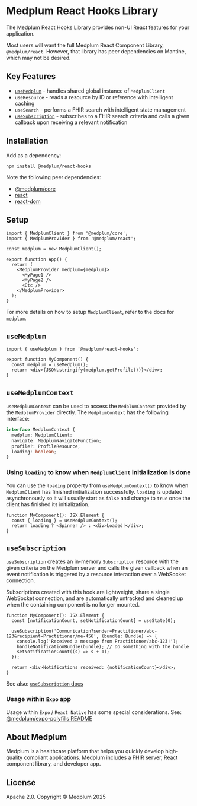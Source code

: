 # Medplum React Hooks Library

The Medplum React Hooks Library provides non-UI React features for your application.

Most users will want the full Medplum React Component Library, `@medplum/react`. However, that library has peer dependencies on Mantine, which may not be desired.

## Key Features

- [`useMedplum`](#usemedplum) - handles shared global instance of `MedplumClient`
- `useResource` - reads a resource by ID or reference with intelligent caching
- `useSearch` - performs a FHIR search with intelligent state management
- [`useSubscription`](#usesubscription) - subscribes to a FHIR search criteria and calls a given callback upon receiving a relevant notification

## Installation

Add as a dependency:

```
npm install @medplum/react-hooks
```

Note the following peer dependencies:

- [@medplum/core](https://www.npmjs.com/package/@medplum/core)
- [react](https://www.npmjs.com/package/react)
- [react-dom](https://www.npmjs.com/package/react-dom)

## Setup

```tsx
import { MedplumClient } from '@medplum/core';
import { MedplumProvider } from '@medplum/react';

const medplum = new MedplumClient();

export function App() {
  return (
    <MedplumProvider medplum={medplum}>
      <MyPage1 />
      <MyPage2 />
      <Etc />
    </MedplumProvider>
  );
}
```

For more details on how to setup `MedplumClient`, refer to the docs for [`medplum`](https://www.npmjs.com/package/medplum).

## `useMedplum`

```tsx
import { useMedplum } from '@medplum/react-hooks';

export function MyComponent() {
  const medplum = useMedplum();
  return <div>{JSON.stringify(medplum.getProfile())}</div>;
}
```

## `useMedplumContext`

`useMedplumContext` can be used to access the `MedplumContext` provided by the `MedplumProvider` directly. The `MedplumContext` has the following interface:

```ts
interface MedplumContext {
  medplum: MedplumClient;
  navigate: MedplumNavigateFunction;
  profile?: ProfileResource;
  loading: boolean;
}
```

### Using `loading` to know when `MedplumClient` initialization is done

You can use the `loading` property from `useMedplumContext()` to know when `MedplumClient` has finished initialization successfully. `loading` is updated asynchronously so it will usually start as `false` and change to `true` once the client has finished its initialization.

```tsx
function MyComponent(): JSX.Element {
  const { loading } = useMedplumContext();
  return loading ? <Spinner /> : <div>Loaded!</div>;
}
```

## `useSubscription`

`useSubscription` creates an in-memory `Subscription` resource with the given criteria on the Medplum server and calls the given callback when an event notification is triggered by a resource interaction over a WebSocket connection.

Subscriptions created with this hook are lightweight, share a single WebSocket connection, and are automatically untracked and cleaned up when the containing component is no longer mounted.

```tsx
function MyComponent(): JSX.Element {
  const [notificationCount, setNotificationCount] = useState(0);

  useSubscription('Communication?sender=Practitioner/abc-123&recipient=Practitioner/me-456', (bundle: Bundle) => {
    console.log('Received a message from Practitioner/abc-123!');
    handleNotificationBundle(bundle); // Do something with the bundle
    setNotificationCount((s) => s + 1);
  });

  return <div>Notifications received: {notificationCount}</div>;
}
```

See also: [`useSubscription` docs](https://www.medplum.com/docs/react/use-subscription)

### Usage within `Expo` app

Usage within `Expo` / `React Native` has some special considerations. See: [@medplum/expo-polyfills README](https://github.com/medplum/medplum/blob/main/packages/expo-polyfills/README.md)

## About Medplum

Medplum is a healthcare platform that helps you quickly develop high-quality compliant applications. Medplum includes a FHIR server, React component library, and developer app.

## License

Apache 2.0. Copyright &copy; Medplum 2025
